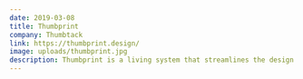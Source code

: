 ```yaml
---
date: 2019-03-08
title: Thumbprint
company: Thumbtack
link: https://thumbprint.design/
image: uploads/thumbprint.jpg
description: Thumbprint is a living system that streamlines the design and development process through consolidation, standardization, and documentation.
---
```

